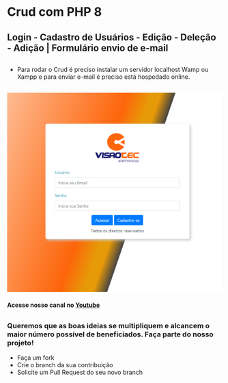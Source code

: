 


# Crud com PHP 8
## Login - Cadastro de Usuários - Edição - Deleção - Adição | Formulário envio de e-mail

##

* Para rodar o Crud é preciso instalar um servidor localhost Wamp ou Xampp e para enviar e-mail é preciso está hospedado online.

  ##

![crud](https://github.com/visaotec/Crud_PHP_8/blob/main/login.PNG)


#### Acesse nosso canal no [Youtube](https://www.youtube.com/channel/UCrQgt3TC4XIX9jxLkiENBRA)
##
### Queremos que as boas ideias se multipliquem e alcancem o maior número possível de beneficiados. Faça parte do nosso projeto!  
* Faça um fork
* Crie o branch da sua contribuição
* Solicite um Pull Request do seu novo branch
